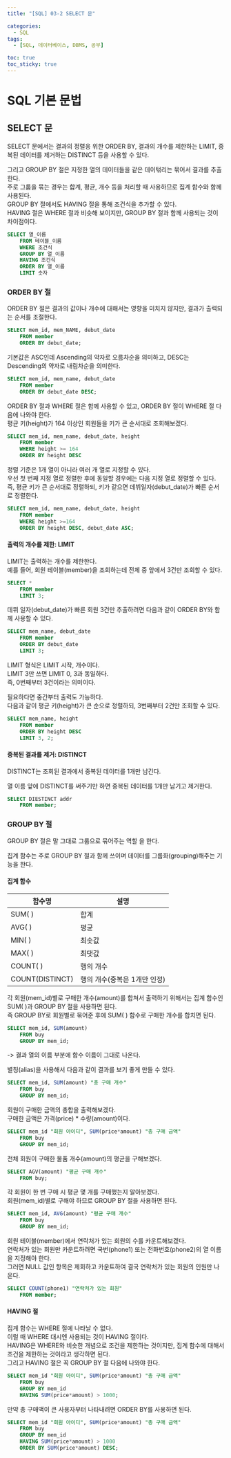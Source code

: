 ```yaml
---
title: "[SQL] 03-2 SELECT 문"

categories: 
  - SQL
tags:
  - [SQL, 데이터베이스, DBMS, 공부]

toc: true
toc_sticky: true
---
```


# SQL 기본 문법


## SELECT 문

SELECT 문에서는 결과의 정렬응 위한 ORDER BY, 결과의 개수를 제한하는 LIMIT, 중복된 데이터를 제거하는 DISTINCT 등을 사용할 수 있다. 

그리고 GROUP BY 절은 지정한 열의 데이터들을 같은 데이턲리는 묶어서 결과를 추출한다. <br> 주로 그룹을 묶는 경우는 합계, 평균, 개수 등을 처리할 때 사용하므로 집계 함수와 함께 사용된다. <br> GROUP BY 절에서도 HAVING 절을 통해 조건식을 추가할 수 있다. <br> HAVING 절은 WHERE 절과 비슷해 보이지만, GROUP BY 절과 함께 사용되는 것이 차이점이다.



```SQL
SELECT 열_이름
    FROM 테이블_이름
    WHERE 조건식
    GROUP BY 열_이름
    HAVING 조건식
    ORDER BY 열_이름
    LIMIT 숫자
```





### ORDER BY 절


ORDER BY 절은 결과의 값이나 개수에 대해서는 영향을 미치지 않지만, 결과가 출력되는 순서를 조절한다. 

```SQL
SELECT mem_id, mem_NAME, debut_date
    FROM member
    ORDER BY debut_date;
```



기본값은 ASC인데 Ascending의 약자로 오름차순을 의미하고, DESC는 Descending의 약자로 내림차순을 의미한다.


```sql
SELECT mem_id, mem_name, debut_date
    FROM member
    ORDER BY debut_date DESC;
```

ORDER BY 절과 WHERE 절은 함께 사용할 수 있고, ORDER BY 절이 WHERE 절 다음에 나와야 한다.  <br> 평균 키(height)가 164 이상인 회원들을 키가 큰 순서대로 조회해보겠다.

```SQL
SELECT mem_id, mem_name, debut_date, height
    FROM member
    WHERE height >= 164
    ORDER BY height DESC
```

정렬 기준은 1개 열이 아니라 여러 개 열로 지정할 수 있다. <br> 우선 첫 번째 지정 열로 정렬한 후에 동일할 경우에는 다음 지정 열로 정렬할 수 있다. <br> 즉, 평균 키가 큰 순서대로 정렬하되, 키가 같으면 데뷔일자(debut_date)가 빠른 순서로 정렬한다.

```sql
SELECT mem_id, mem_name, debut_date, height
    FROM member
    WHERE height >=164
    ORDER BY height DESC, debut_date ASC;
```


#### 출력의 개수를 제한: LIMIT

LIMIT는 출력하는 개수를 제한한다. <br> 예를 들어, 회원 테이블(member)을 조회하는데 전체 중 앞에서 3건만 조회할 수 있다.

```sql
SELECT *
    FROM member
    LIMIT 3;
```

데뷔 일자(debut_date)가 빠른 회원 3건만 추출하려면 다음과 같이 ORDER BY와 함께 사용할 수 있다.

```sql
SELECT mem_name, debut_date
    FROM member
    ORDER BY debut_date
    LIMIT 3;
```

LIMIT 형식은 LIMIT 시작, 개수이다. <br> LIMIT 3만 쓰면 LIMIT 0, 3과 동일하다. <br> 즉, 0번째부터 3건이라는 의미이다.

필요하다면 중간부터 출력도 가능하다. <br> 다음과 같이 평균 키(height)가 큰 순으로 정렬하되, 3번째부터 2건만 조회할 수 있다.

```sql
SELECT mem_name, height
    FROM member
    ORDER BY height DESC
    LIMIT 3, 2;
```

#### 중복된 결과를 제거: DISTINCT

DISTINCT는 조회된 결과에서 중복된 데이터를 1개만 남긴다. 


열 이름 앞에 DISTINCT를 써주기만 하면 중복된 데이터를 1개만 남기고 제거한다. 

```sql
SELECT DIESTINCT addr
    FROM member;
```


### GROUP BY 절

GROUP BY 절은 말 그대로 그룹으로 묶어주는 역할 을 한다. 


집계 함수는 주로 GROUP BY 절과 함께 쓰이며 데이터를 그룹화(grouping)해주는 기능을 한다.

#### 집계 함수

함수명|설명
---|---
SUM( )|합계
AVG( )|평균
MIN( )|최솟값
MAX( )|최댓값
COUNT( )|행의 개수
COUNT(DISTINCT)|행의 개수(중복은 1개만 인정)

각 회원(mem_id)별로 구매한 개수(amount)를 합쳐서 출력하기 위해서는 집계 함수인 SUM( )과 GROUP BY 절을 사용하면 된다. <br> 즉 GROUP BY로 회원별로 묶어준 후에 SUM( ) 함수로 구매한 개수를 합치면 된다.

```SQL
SELECT mem_id, SUM(amount)
    FROM buy
    GROUP BY mem_id;
```
-> 결과 열의 이름 부분에 함수 이름이 그대로 나온다.


별칭(alias)을 사용해서 다음과 같이 결과를 보기 좋게 만들 수 있다.

```SQL
SELECT mem_id, SUM(amount) "총 구매 개수"
    FROM buy
    GROUP BY mem_id;
```


회원이 구매한 금액의 총합을 출력해보겠다. <br> 구매한 금액은 가격(price) * 수량(amount)이다.

```sql
SELECT mem_id "회원 아이디", SUM(price*amount) "총 구매 금액"
    FROM buy 
    GROUP BY mem_id;
```


전체 회원이 구매한 물품 개수(amount)의 평균을 구해보겠다.

```sql
SELECT AGV(amount) "평균 구매 개수"
    FROM buy;
```


각 회원이 한 번 구매 시 평균 몇 개를 구매했는지 알아보겠다. <br> 회원(mem_id)별로 구해야 하므로 GROUP BY 절을 사용하면 된다.

```SQL
SELECT mem_id, AVG(amount) "평균 구매 개수"
    FROM buy
    GROUP BY mem_id;
```

회원 테이블(member)에서 연락처가 있는 회원의 수를 카운트해보겠다. <br> 연락처가 있는 회원만 카운트하려면 국번(phone1) 또는 전화번호(phone2)의 열 이름을 지정해야 한다. <br> 그러면 NULL 값인 항목은 제회하고 카운트하여 결국 연락처가 있는 회원의 인원만 나온다.

```sql
SELECT COUNT(phone1) "연락처가 있는 회원"
    FROM member;
```


#### HAVING 절

집계 함수는 WHERE 절에 나타날 수 없다. <br> 이럴 때 WHERE 대시엔 사용되는 것이 HAVING 절이다. <br> HAVING은 WHERE와 비슷한 개념으로 조건을 제한하는 것이지만, 집계 함수에 대해서 조건을 제한하는 것이라고 생각하면 된다. <br> 그리고 HAVING 절은 꼭 GROUP BY 절 다음에 나와야 한다.

```SQL
SELECT mem_id "회원 아이디", SUM(price*amount) "총 구매 금액"
    FROM buy
    GROUP BY mem_id
    HAVING SUM(price*amount) > 1000;
```

만약 총 구매액이 큰 사용자부터 나타내려면 ORDER BY를 사용하면 된다.

```SQL
SELECT mem_id "회원 아이디", SUM(price*amount) "총 구매 금액"
    FROM buy
    GROUP BY mem_id
    HAVING SUM(price*amount) > 1000
    ORDER BY SUM(price*amount) DESC;
```